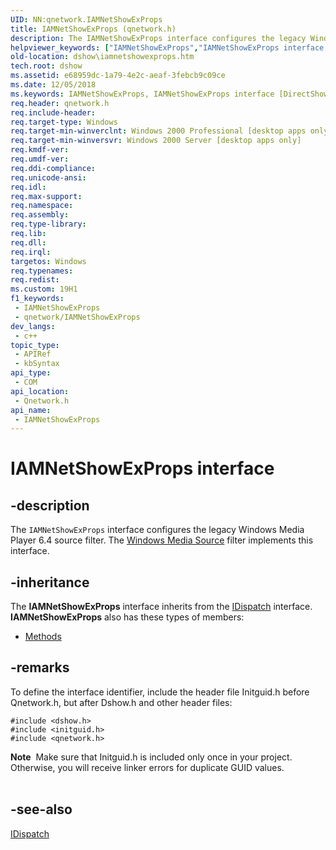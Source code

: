 ```yaml
---
UID: NN:qnetwork.IAMNetShowExProps
title: IAMNetShowExProps (qnetwork.h)
description: The IAMNetShowExProps interface configures the legacy Windows Media Player 6.4 source filter. The Windows Media Source filter implements this interface.
helpviewer_keywords: ["IAMNetShowExProps","IAMNetShowExProps interface [DirectShow]","IAMNetShowExProps interface [DirectShow]","described","IAMNetShowExPropsInterface","dshow.iamnetshowexprops","qnetwork/IAMNetShowExProps"]
old-location: dshow\iamnetshowexprops.htm
tech.root: dshow
ms.assetid: e68959dc-1a79-4e2c-aeaf-3febcb9c09ce
ms.date: 12/05/2018
ms.keywords: IAMNetShowExProps, IAMNetShowExProps interface [DirectShow], IAMNetShowExProps interface [DirectShow],described, IAMNetShowExPropsInterface, dshow.iamnetshowexprops, qnetwork/IAMNetShowExProps
req.header: qnetwork.h
req.include-header: 
req.target-type: Windows
req.target-min-winverclnt: Windows 2000 Professional [desktop apps only]
req.target-min-winversvr: Windows 2000 Server [desktop apps only]
req.kmdf-ver: 
req.umdf-ver: 
req.ddi-compliance: 
req.unicode-ansi: 
req.idl: 
req.max-support: 
req.namespace: 
req.assembly: 
req.type-library: 
req.lib: 
req.dll: 
req.irql: 
targetos: Windows
req.typenames: 
req.redist: 
ms.custom: 19H1
f1_keywords:
 - IAMNetShowExProps
 - qnetwork/IAMNetShowExProps
dev_langs:
 - c++
topic_type:
 - APIRef
 - kbSyntax
api_type:
 - COM
api_location:
 - Qnetwork.h
api_name:
 - IAMNetShowExProps
---
```


# IAMNetShowExProps interface


## -description

The <code>IAMNetShowExProps</code> interface configures the legacy Windows Media Player 6.4 source filter. The <a href="/windows/desktop/DirectShow/windows-media-source-filter">Windows Media Source</a> filter implements this interface.

## -inheritance

The <b>IAMNetShowExProps</b> interface inherits from the <a href="/previous-versions/windows/desktop/api/oaidl/nn-oaidl-idispatch">IDispatch</a> interface. <b>IAMNetShowExProps</b> also has these types of members:
<ul>
<li><a href="https://docs.microsoft.com/">Methods</a></li>
</ul>

## -remarks

To define the interface identifier, include the header file Initguid.h before Qnetwork.h, but after Dshow.h and other header files:

<pre class="syntax" xml:space="preserve"><code>#include &lt;dshow.h&gt;
#include &lt;initguid.h&gt;
#include &lt;qnetwork.h&gt;
</code></pre>
<div class="alert"><b>Note</b>  Make sure that Initguid.h is included only once in your project. Otherwise, you will receive linker errors for duplicate GUID values.</div>
<div> </div>

## -see-also

<a href="/previous-versions/windows/desktop/api/oaidl/nn-oaidl-idispatch">IDispatch</a>
